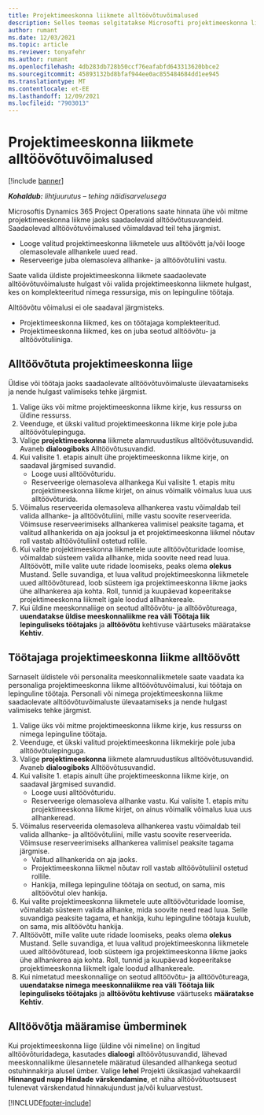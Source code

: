 ```yaml
---
title: Projektimeeskonna liikmete alltöövõtuvõimalused
description: Selles teemas selgitatakse Microsofti projektimeeskonna liikmete alltöövõtu võimalusi Dynamics 365 Project Operations.
author: rumant
ms.date: 12/03/2021
ms.topic: article
ms.reviewer: tonyafehr
ms.author: rumant
ms.openlocfilehash: 4db283db728b50ccf76eafabfd643313620bbce2
ms.sourcegitcommit: 45893132bd8bfaf944ee0ac855484684dd1ee945
ms.translationtype: MT
ms.contentlocale: et-EE
ms.lasthandoff: 12/09/2021
ms.locfileid: "7903013"
---
```

# <a name="subcontracting-options-for-project-team-members"></a>Projektimeeskonna liikmete alltöövõtuvõimalused

[!include [banner](../../includes/dataverse-preview.md)]

_**Kohaldub:** lihtjuurutus – tehing näidisarvelusega_

Microsoftis Dynamics 365 Project Operations saate hinnata ühe või mitme projektimeeskonna liikme jaoks saadaolevaid alltöövõtusuvandeid. Saadaolevad alltöövõtuvõimalused võimaldavad teil teha järgmist.

- Looge valitud projektimeeskonna liikmetele uus alltöövõtt ja/või looge olemasolevale allhankele uued read. 
- Reserveerige juba olemasoleva allhanke- ja alltöövõtuliini vastu. 

Saate valida üldiste projektimeeskonna liikmete saadaolevate alltöövõtuvõimaluste hulgast või valida projektimeeskonna liikmete hulgast, kes on komplekteeritud nimega ressursiga, mis on lepinguline töötaja. 

Alltöövõtu võimalusi ei ole saadaval järgmisteks.

- Projektimeeskonna liikmed, kes on töötajaga komplekteeritud. 
- Projektimeeskonna liikmed, kes on juba seotud alltöövõtu- ja alltöövõtuliiniga. 

## <a name="subcontracting-an-unstaffed-project-team-member"></a>Alltöövõtuta projektimeeskonna liige

Üldise või töötaja jaoks saadaolevate alltöövõtuvõimaluste ülevaatamiseks ja nende hulgast valimiseks tehke järgmist.

1. Valige üks või mitme projektimeeskonna liikme kirje, kus ressurss on üldine ressurss.
2. Veenduge, et ükski valitud projektimeeskonna liikme kirje pole juba alltöövõtulepinguga. 
3. Valige **projektimeeskonna** liikmete alamruudustikus alltöövõtusuvandid. Avaneb **dialoogiboks** Alltöövõtusuvandid. 
4. Kui valisite 1. etapis ainult ühe projektimeeskonna liikme kirje, on saadaval järgmised suvandid.
    - Looge uusi alltöövõturidu. 
    - Reserveerige olemasoleva allhankega Kui valisite 1. etapis mitu projektimeeskonna liikme kirjet, on ainus võimalik võimalus luua uus alltöövõturida.
5. Võimalus reserveerida olemasoleva allhankerea vastu võimaldab teil valida allhanke- ja alltöövõtuliini, mille vastu soovite reserveerida. Võimsuse reserveerimiseks allhankerea valimisel peaksite tagama, et valitud allhankerida on aja jooksul ja et projektimeeskonna liikmel nõutav roll vastab alltöövõtuliinil ostetud rollile.
6. Kui valite projektimeeskonna liikmetele uute alltöövõturidade loomise, võimaldab süsteem valida allhanke, mida soovite need read luua. Alltöövõtt, mille valite uute ridade loomiseks, peaks olema **olekus** Mustand. Selle suvandiga, et luua valitud projektimeeskonna liikmetele uued alltöövõturead, loob süsteem iga projektimeeskonna liikme jaoks ühe allhankerea aja kohta. Roll, tunnid ja kuupäevad kopeeritakse projektimeeskonna liikmelt igale loodud allhankereale. 
7. Kui üldine meeskonnaliige on seotud alltöövõtu- ja alltöövõtureaga, **uuendatakse üldise meeskonnaliikme rea väli Töötaja liik** **lepinguliseks töötajaks** ja **alltöövõtu** kehtivuse väärtuseks määratakse **Kehtiv**.

## <a name="subcontracting-a-staffed-project-team-member"></a>Töötajaga projektimeeskonna liikme alltöövõtt

Sarnaselt üldistele või personalita meeskonnaliikmetele saate vaadata ka personaliga projektimeeskonna liikme alltöövõtuvõimalusi, kui töötaja on lepinguline töötaja. Personali või nimega projektimeeskonna liikme saadaolevate alltöövõtuvõimaluste ülevaatamiseks ja nende hulgast valimiseks tehke järgmist.

1. Valige üks või mitme projektimeeskonna liikme kirje, kus ressurss on nimega lepinguline töötaja.
2. Veenduge, et ükski valitud projektimeeskonna liikmekirje pole juba alltöövõtulepinguga. 
3. Valige **projektimeeskonna** liikmete alamruudustikus alltöövõtusuvandid. Avaneb **dialoogiboks** Alltöövõtusuvandid. 
4. Kui valisite 1. etapis ainult ühe projektimeeskonna liikme kirje, on saadaval järgmised suvandid.
      - Looge uusi alltöövõturidu.
      - Reserveerige olemasoleva allhanke vastu.
  Kui valisite 1. etapis mitu projektimeeskonna liikme kirjet, on ainus võimalik võimalus luua uus allhankeread.
5. Võimalus reserveerida olemasoleva allhankerea vastu võimaldab teil valida allhanke- ja alltöövõtuliini, mille vastu soovite reserveerida. Võimsuse reserveerimiseks allhankerea valimisel peaksite tagama järgmise.
      - Valitud allhankerida on aja jaoks. 
      - Projektimeeskonna liikmel nõutav roll vastab alltöövõtuliinil ostetud rollile. 
      - Hankija, millega lepinguline töötaja on seotud, on sama, mis alltöövõtul olev hankija.
6. Kui valite projektimeeskonna liikmetele uute alltöövõturidade loomise, võimaldab süsteem valida allhanke, mida soovite need read luua. Selle suvandiga peaksite tagama, et hankija, kuhu lepinguline töötaja kuulub, on sama, mis alltöövõtu hankija. 
7. Alltöövõtt, mille valite uute ridade loomiseks, peaks olema **olekus** Mustand. Selle suvandiga, et luua valitud projektimeeskonna liikmetele uued alltöövõturead, loob süsteem iga projektimeeskonna liikme jaoks ühe allhankerea aja kohta. Roll, tunnid ja kuupäevad kopeeritakse projektimeeskonna liikmelt igale loodud allhankereale.  
8. Kui nimetatud meeskonnaliige on seotud alltöövõtu- ja alltöövõtureaga, **uuendatakse nimega meeskonnaliikme rea väli Töötaja liik** **lepinguliseks töötajaks** ja **alltöövõtu kehtivuse** väärtuseks **määratakse Kehtiv**.

## <a name="re-costing-subcontractor-assignments"></a>Alltöövõtja määramise ümberminek

Kui projektimeeskonna liige (üldine või nimeline) on lingitud alltöövõturidadega, kasutades **dialoogi** alltöövõtusuvandid, lähevad meeskonnaliikme ülesannetele määratud ülesanded allhankega seotud ostuhinnakirja alusel ümber. Valige **lehel** Projekti üksikasjad vahekaardil **Hinnangud nupp Hindade** **värskendamine**, et näha alltöövõtuotsusest tulenevat värskendatud hinnakujundust ja/või kuluarvestust.

[!INCLUDE[footer-include](../../includes/footer-banner.md)]
